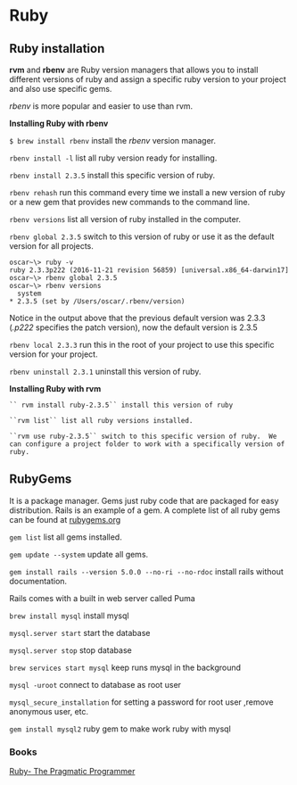 # Ruby

## Ruby installation

**rvm** and **rbenv** are Ruby version managers that allows you to install different versions of ruby and assign a specific ruby version to your project and also use specific gems.

_rbenv_ is more popular and easier to use than rvm.

**Installing Ruby with rbenv**

`$ brew install rbenv` install the _rbenv_ version manager.

`rbenv install -l` list all ruby version ready for installing.

`rbenv install 2.3.5` install this specific version of ruby.

`rbenv rehash` run this command every time we install a new version of ruby or a new gem that provides new commands to the command line.

`rbenv versions` list all version of ruby installed in the computer.

`rbenv global 2.3.5` switch to this version of ruby or use it as the default version for all projects.

```text
oscar~\> ruby -v
ruby 2.3.3p222 (2016-11-21 revision 56859) [universal.x86_64-darwin17]
oscar~\> rbenv global 2.3.5
oscar~\> rbenv versions
  system
* 2.3.5 (set by /Users/oscar/.rbenv/version)
```

Notice in the output above that the previous default version was 2.3.3 \(_.p222_ specifies the patch version\), now the default version is 2.3.5

`rbenv local 2.3.3` run this in the root of your project to use this specific version for your project.

`rbenv uninstall 2.3.1` uninstall this version of ruby.

**Installing Ruby with rvm**

```text
`` rvm install ruby-2.3.5`` install this version of ruby

``rvm list`` list all ruby versions installed.

``rvm use ruby-2.3.5`` switch to this specific version of ruby.  We can configure a project folder to work with a specifically version of ruby.
```

## RubyGems

It is a package manager. Gems just ruby code that are packaged for easy distribution. Rails is an example of a gem. A complete list of all ruby gems can be found at [rubygems.org](rubygems.org)

`gem list` list all gems installed.

`gem update --system` update all gems.

`gem install rails --version 5.0.0 --no-ri --no-rdoc` install rails without documentation.

Rails comes with a built in web server called Puma

`brew install mysql` install mysql

`mysql.server start` start the database

`mysql.server stop` stop database

`brew services start mysql` keep runs mysql in the background

`mysql -uroot` connect to database as root user

`mysql_secure_installation` for setting a password for root user ,remove anonymous user, etc.

`gem install mysql2` ruby gem to make work ruby with mysql

### Books

[Ruby- The Pragmatic Programmer](http://ruby-doc.com/docs/ProgrammingRuby/)

